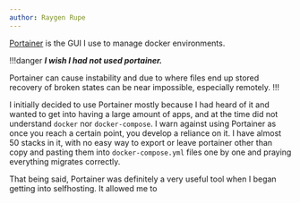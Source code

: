 ```yaml
---
author: Raygen Rupe
---
```


[Portainer](https://portainer.io/) is the GUI I use to manage docker environments. 

!!!danger
***I wish I had not used portainer.***

Portainer can cause instability and due to where files end up stored recovery of broken states can be near impossible, especially remotely.
!!!

I initially decided to use Portainer mostly because I had heard of it and wanted to get into having a large amount of apps, and at the time did not understand `docker` nor `docker-compose`. I warn against using Portainer as once you reach a certain point, you develop a reliance on it. I have almost 50 stacks in it, with no easy way to export or leave portainer other than copy and pasting them into `docker-compose.yml` files one by one and praying everything migrates correctly.

That being said, Portainer was definitely a very useful tool when I began getting into selfhosting. It allowed me to 